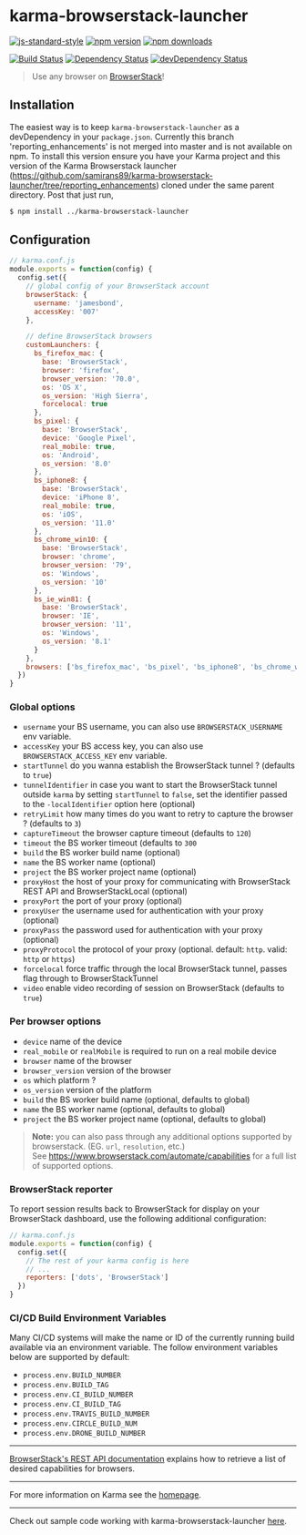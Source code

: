 # karma-browserstack-launcher

[![js-standard-style](https://img.shields.io/badge/code%20style-standard-brightgreen.svg?style=flat-square)](https://github.com/karma-runner/karma-browserstack-launcher)
 [![npm version](https://img.shields.io/npm/v/karma-browserstack-launcher.svg?style=flat-square)](https://www.npmjs.com/package/karma-browserstack-launcher) [![npm downloads](https://img.shields.io/npm/dm/karma-browserstack-launcher.svg?style=flat-square)](https://www.npmjs.com/package/karma-browserstack-launcher)

[![Build Status](https://img.shields.io/travis/karma-runner/karma-browserstack-launcher/master.svg?style=flat-square)](https://travis-ci.org/karma-runner/karma-browserstack-launcher) [![Dependency Status](https://img.shields.io/david/karma-runner/karma-browserstack-launcher.svg?style=flat-square)](https://david-dm.org/karma-runner/karma-browserstack-launcher) [![devDependency Status](https://img.shields.io/david/dev/karma-runner/karma-browserstack-launcher.svg?style=flat-square)](https://david-dm.org/karma-runner/karma-browserstack-launcher#info=devDependencies)

> Use any browser on [BrowserStack](https://www.browserstack.com/)!


## Installation

The easiest way is to keep `karma-browserstack-launcher` as a devDependency in your `package.json`.
Currently this branch 'reporting_enhancements' is not merged into master and is not available on npm.
To install this version ensure you have your Karma project and this version of the Karma Browserstack launcher (https://github.com/samirans89/karma-browserstack-launcher/tree/reporting_enhancements) cloned under the same parent directory.
Post that just run,

```bash
$ npm install ../karma-browserstack-launcher
```


## Configuration

```js
// karma.conf.js
module.exports = function(config) {
  config.set({
    // global config of your BrowserStack account
    browserStack: {
      username: 'jamesbond',
      accessKey: '007'
    },

    // define BrowserStack browsers
    customLaunchers: {
      bs_firefox_mac: {
        base: 'BrowserStack',
        browser: 'firefox',
        browser_version: '70.0',
        os: 'OS X',
        os_version: 'High Sierra',
        forcelocal: true
      },
      bs_pixel: {
        base: 'BrowserStack',
        device: 'Google Pixel',
        real_mobile: true,
        os: 'Android',
        os_version: '8.0'
      },
      bs_iphone8: {
        base: 'BrowserStack',
        device: 'iPhone 8',
        real_mobile: true,
        os: 'iOS',
        os_version: '11.0'
      },
      bs_chrome_win10: {
        base: 'BrowserStack',
        browser: 'chrome',
        browser_version: '79',
        os: 'Windows',
        os_version: '10'
      },
      bs_ie_win81: {
        base: 'BrowserStack',
        browser: 'IE',
        browser_version: '11',
        os: 'Windows',
        os_version: '8.1'
      }
    },
    browsers: ['bs_firefox_mac', 'bs_pixel', 'bs_iphone8', 'bs_chrome_win10', 'bs_ie_win81'],
  })
}
```

### Global options

- `username` your BS username, you can also use `BROWSERSTACK_USERNAME` env variable.
- `accessKey` your BS access key, you can also use `BROWSERSTACK_ACCESS_KEY` env variable.
- `startTunnel` do you wanna establish the BrowserStack tunnel ? (defaults to `true`)
- `tunnelIdentifier` in case you want to start the BrowserStack tunnel outside `karma` by setting `startTunnel` to `false`, set the identifier passed to the `-localIdentifier` option here (optional)
- `retryLimit` how many times do you want to retry to capture the browser ? (defaults to `3`)
- `captureTimeout` the browser capture timeout (defaults to `120`)
- `timeout` the BS worker timeout (defaults to `300`
- `build` the BS worker build name (optional)
- `name` the BS worker name (optional)
- `project` the BS worker project name (optional)
- `proxyHost` the host of your proxy for communicating with BrowserStack REST API and BrowserStackLocal (optional)
- `proxyPort` the port of your proxy (optional)
- `proxyUser` the username used for authentication with your proxy (optional)
- `proxyPass` the password used for authentication with your proxy (optional)
- `proxyProtocol` the protocol of your proxy (optional. default: `http`. valid: `http` or `https`)
- `forcelocal` force traffic through the local BrowserStack tunnel, passes flag through to BrowserStackTunnel
- `video` enable video recording of session on BrowserStack (defaults to `true`)

### Per browser options

- `device` name of the device
- `real_mobile` or `realMobile` is required to run on a real mobile device
- `browser` name of the browser
- `browser_version` version of the browser
- `os` which platform ?
- `os_version` version of the platform
- `build` the BS worker build name (optional, defaults to global)
- `name` the BS worker name (optional, defaults to global)
- `project` the BS worker project name (optional, defaults to global)

> **Note:** you can also pass through any additional options supported by browserstack. (EG. `url`, `resolution`, etc.)  
See https://www.browserstack.com/automate/capabilities for a full list of supported options.

### BrowserStack reporter

To report session results back to BrowserStack for display on your BrowserStack dashboard, use the following additional configuration:

```js
// karma.conf.js
module.exports = function(config) {
  config.set({
    // The rest of your karma config is here
    // ...
    reporters: ['dots', 'BrowserStack']
  })
}
```

### CI/CD Build Environment Variables

Many CI/CD systems will make the name or ID of the currently running build available via an environment variable. The follow environment variables below are supported by default:

* `process.env.BUILD_NUMBER`
* `process.env.BUILD_TAG`
* `process.env.CI_BUILD_NUMBER`
* `process.env.CI_BUILD_TAG`
* `process.env.TRAVIS_BUILD_NUMBER`
* `process.env.CIRCLE_BUILD_NUM`
* `process.env.DRONE_BUILD_NUMBER`

---

[BrowserStack's REST API documentation](https://www.browserstack.com/automate/rest-api#rest-api-browsers)
explains how to retrieve a list of desired capabilities for browsers.

----

For more information on Karma see the [homepage](http://karma-runner.github.io).

----

Check out sample code working with karma-browserstack-launcher [here](https://github.com/samirans89/karma-browserstack-launcher/tree/reporting_enhancements).
